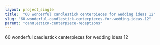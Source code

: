 ```yaml
---
layout: project_single
title:  "60 wonderful candlestick centerpieces for wedding ideas 12"
slug: "60-wonderful-candlestick-centerpieces-for-wedding-ideas-12"
parent: "candlestick-centerpiece-receptions"
---
```

60 wonderful candlestick centerpieces for wedding ideas 12